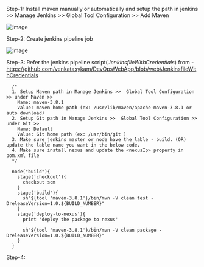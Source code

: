 
Step-1: Install maven manually or automatically and setup the path in jenkins >> Manage Jenkins >> Global Tool Configuration >> Add Maven

![image](https://user-images.githubusercontent.com/24622526/131825465-a157290e-bd5d-4d20-a498-87e7d4d9727d.png)


Step-2: Create jenkins pipeline job

![image](https://user-images.githubusercontent.com/24622526/131824426-084e41a9-e7cf-47a8-bb05-450ba27f082f.png)


Step-3: Refer the jenkins pipeline script(*JenkinsfileWithCredentials*) from - https://github.com/venkatasykam/DevOpsWebApp/blob/web/JenkinsfileWithCredentials

      /*
      1. Setup Maven path in Manage Jenkins >>  Global Tool Configuration >> under Maven >> 
        Name: maven-3.8.1
        Value: maven home path (ex: /usr/lib/maven/apache-maven-3.8.1 or auto download)
      2. Setup Git path in Manage Jenkins >>  Global Tool Configuration >> under Git >> 
        Name: Default
        Value: Git home path (ex: /usr/bin/git )
      3. Make sure jenkins master or node have the lable - build. (OR) update the lable name you want in the below code.
      4. Make sure install nexus and update the <nexusIp> property in pom.xml file
      */

      node("build"){
        stage('checkout'){
          checkout scm
        }
        stage('build'){
          sh"${tool 'maven-3.8.1'}/bin/mvn -V clean test -DreleaseVersion=1.0.${BUILD_NUMBER}"
        }
        stage('deploy-to-nexus'){
          print 'deploy the package to nexus'
          
          sh"${tool 'maven-3.8.1'}/bin/mvn -V clean package -DreleaseVersion=1.0.${BUILD_NUMBER}"
        }
      }

Step-4: 


